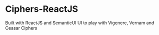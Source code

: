 # Ciphers-ReactJS

Built with ReactJS and SemanticUI
UI to play with Vigenere, Vernam and Ceasar Ciphers
